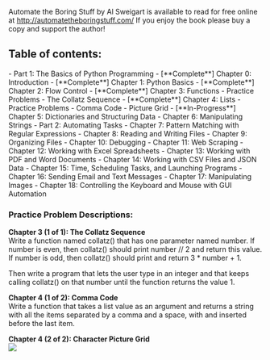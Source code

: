Automate the Boring Stuff by Al Sweigart is available to read for free online at http://automatetheboringstuff.com/
If you enjoy the book please buy a copy and support the author!

<h2>Table of contents:</h2>
- Part 1: The Basics of Python Programming
  - [**Complete**] Chapter 0: Introduction 
  - [**Complete**] Chapter 1: Python Basics
  - [**Complete**] Chapter 2: Flow Control
  - [**Complete**] Chapter 3: Functions
    - Practice Problems
      - The Collatz Sequence
  - [**Complete**] Chapter 4: Lists
    - Practice Problems
      - Comma Code
      - Picture Grid
  - [**In-Progress**] Chapter 5: Dictionaries and Structuring Data
  - Chapter 6: Manipulating Strings
- Part 2: Automating Tasks
  - Chapter 7: Pattern Matching with Regular Expressions
  - Chapter 8: Reading and Writing Files
  - Chapter 9: Organizing Files
  - Chapter 10: Debugging
  - Chapter 11: Web Scraping
  - Chapter 12: Working with Excel Spreadsheets
  - Chapter 13: Working with PDF and Word Documents
  - Chapter 14: Working with CSV Files and JSON Data
  - Chapter 15: Time, Scheduling Tasks, and Launching Programs
  - Chapter 16: Sending Email and Text Messages
  - Chapter 17: Manipulating Images
  - Chapter 18: Controlling the Keyboard and Mouse with GUI Automation

<h3>Practice Problem Descriptions: </h3>


<strong> Chapter 3 (1 of 1): The Collatz Sequence </strong>
<BR>
Write a function named collatz() that has one parameter named number. If number is even, then collatz() should print number // 2 and return this value. If number is odd, then collatz() should print and return 3 * number + 1.

Then write a program that lets the user type in an integer and that keeps calling collatz() on that number until the function returns the value 1.
<BR>

<strong>Chapter 4 (1 of 2): Comma Code</strong>
<BR>
Write a function that takes a list value as an argument and returns a string with all the items separated by a comma and a space, with and inserted before the last item. 
<BR>

<strong>Chapter 4 (2 of 2): Character Picture Grid</strong>
<BR>
<img src="http://i.imgur.com/m7Gju39.png"></img>
<BR>
